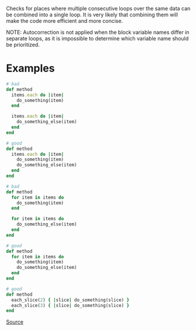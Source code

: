 
Checks for places where multiple consecutive loops over the same data
can be combined into a single loop. It is very likely that combining them
will make the code more efficient and more concise.

NOTE: Autocorrection is not applied when the block variable names differ in separate loops,
as it is impossible to determine which variable name should be prioritized.

# Examples

```ruby
# bad
def method
  items.each do |item|
    do_something(item)
  end

  items.each do |item|
    do_something_else(item)
  end
end

# good
def method
  items.each do |item|
    do_something(item)
    do_something_else(item)
  end
end

# bad
def method
  for item in items do
    do_something(item)
  end

  for item in items do
    do_something_else(item)
  end
end

# good
def method
  for item in items do
    do_something(item)
    do_something_else(item)
  end
end

# good
def method
  each_slice(2) { |slice| do_something(slice) }
  each_slice(3) { |slice| do_something(slice) }
end
```

[Source](http://www.rubydoc.info/gems/rubocop/RuboCop/Cop/Style/CombinableLoops)